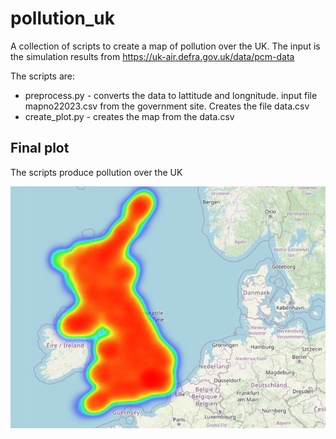 # pollution_uk

A collection of scripts to create a map
of pollution over the UK. The input is the
simulation results from 
https://uk-air.defra.gov.uk/data/pcm-data


The scripts are:

*  preprocess.py  -  converts the data to lattitude and longnitude. input file mapno22023.csv from the government site. Creates the file data.csv
*  create_plot.py -  creates the map from the data.csv



## Final plot

The scripts produce pollution over the UK

![test](https://github.com/cmcneile/pollution_uk/blob/main/no2UK.png?raw=true)




